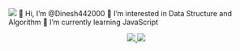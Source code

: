 

![](https://raw.githubusercontent.com/halfrost/halfrost/master/icons/header_.png)
👋 Hi, I’m @Dinesh442000
👀 I’m interested in Data Structure and Algorithm
🌱 I’m currently learning JavaScript

 <p align="center">
  <a href="https://linkedin.com/in/dinesh-choudhary-95b47319a/">
    <img src="https://img.shields.io/badge/LinkedIn-0077B5?style=for-the-badge&logo=linkedin&logoColor=white" />
  </a>
  <a href="mailto:dchoudhary442000@gmail.com">
    <img src="https://img.shields.io/badge/Gmail-D14836?style=for-the-badge&logo=gmail&logoColor=white" />
  </a>
</p>
<!---
Dinesh442000/Dinesh442000 is a ✨ special ✨ repository because its `README.md` (this file) appears on your GitHub profile.
You can click the Preview link to take a look at your changes.
--->
